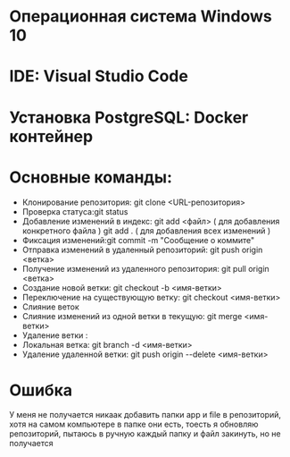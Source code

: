# Операционная система Windows 10
# IDE: Visual Studio Code
# Установка PostgreSQL: Docker контейнер
# Основные команды:
- Клонирование репозитория: git clone <URL-репозитория>
- Проверка статуса:git status
- Добавление изменений в индекс:
git add <файл>  ( для добавления конкретного файла )
git add .       ( для добавления всех изменений )
- Фиксация изменений:git commit -m "Сообщение о коммите"
- Отправка изменений в удаленный репозиторий: git push origin <ветка>
- Получение изменений из удаленного репозитория: git pull origin <ветка>
- Создание новой ветки: git checkout -b <имя-ветки>
- Переключение на существующую ветку: git checkout <имя-ветки>
- Слияние веток
- Слияние изменений из одной ветки в текущую: git merge <имя-ветки>
- Удаление ветки :
-  Локальная ветка: git branch -d <имя-ветки>
- Удаление удаленной ветки: git push origin --delete <имя-ветки>
# Ошибка
У меня не получается никаак добавить папки app и file в репозиторий, хотя на самом компьютере в папке они есть, тоесть я обновляю репозиторий, пытаюсь в ручную каждый папку и файл закинуть, но не получается
